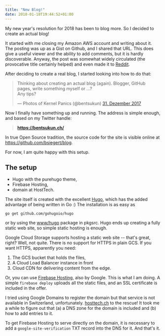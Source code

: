 ```yaml
---
title: "New Blog!"
date: 2018-01-18T19:44:52+01:00
---
```


My new year's resolution for 2018 has been to blog more. So I decided to create
an actual blog!

It started with me closing my Amazon AWS account and writing about it. The
posting was up as a Gist on Github, and I shared that URL. This does give
a useful viewer and the ability to add comments, but it is hardly discoverable.
Anyway, the post was somewhat widely circulated (the provocative title certainly
helped) and even made it to
[Reddit](https://www.reddit.com/r/BSD/comments/7hjy1x/leaving_aws/).

After deciding to create a real blog, I started looking into how to do that:

<blockquote class="twitter-tweet" data-lang="de">
<p lang="en" dir="ltr">Thinking about creating an actual blog (again). Blogger, GitHub pages, write something myself or ...?<br>Any tips?</p>
&mdash; Photos of Kernel Panics (@bentsukun) 
<a href="https://twitter.com/bentsukun/status/947436110271086593?ref_src=twsrc%5Etfw">31. Dezember 2017</a>
</blockquote>

<script async src="https://platform.twitter.com/widgets.js" charset="utf-8"></script>

Now I finally have something up and running. The address is simple enough, and
based on my Twitter handle:

> **https://bentsukun.ch/**

In true Open Source tradition, the source code for the site is visible online
at https://github.com/bsiegert/blog.

For now, I am quite happy with this setup.

## The setup

* Hugo with the purehugo theme,
* Firebase Hosting,
* domain at HostTech.


The site itself is created with the excellent [Hugo](https://gohugo.io), which
has the added advantage of being written in Go :) The installation is as easy
as

```shell
go get github.com/gohugoio/hugo
```

or by using the [www/hugo](http://pkgsrc.se/www/hugo) package in pkgsrc. Hugo
ends up creating a fully static web site, so simple static hosting is enough.

Google Cloud Storage supports hosting a static web site -- that's great, right?
Well, not quite. There is no support for HTTPS in plain GCS. If you want HTTPS,
apparently you need:

1. The GCS bucket that holds the files,
2. A Cloud Load Balancer instance in front
3. Cloud CDN for delivering content from the edge.

Or, you can use [Firebase Hosting](https://firebase.google.com/docs/hosting/),
also by Google. This is what I am doing. A simple ```firebase deploy``` uploads
all the static files, and an SSL certificate is included in the offer.

I tried using Google Domains to register the domain but that service is not
available in Switzerland, unfortunately. [hosttech.ch](https://hosttech.ch/)
to the rescue! It took me a while to figure out that (a) a DNS zone for the
domain is included and (b) how to add entries to it.

To get Firebase Hosting to serve directly on the domain, it is necessary to add
a `google-site-verification` TXT record into the DNS for it. And that's it.